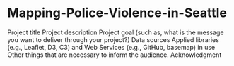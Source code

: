 # Mapping-Police-Violence-in-Seattle

Project title
Project description
Project goal (such as, what is the message you want to deliver through your project?)
Data sources
Applied libraries (e.g., Leaflet, D3, C3) and Web Services (e.g., GitHub, basemap) in use
Other things that are necessary to inform the audience.
Acknowledgment
